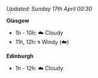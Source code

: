 *Updated: Sunday 17th April 00:30*

**Glasgow**

* 1h - 10h: :cloud: Cloudy
* 11h, 12h: :cyclone: Windy (:cloud:)

**Edinburgh**

* 1h - 12h: :cloud: Cloudy
